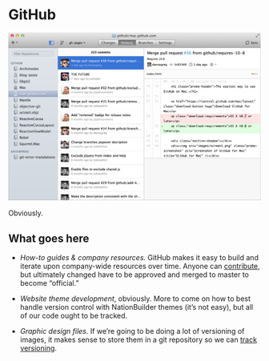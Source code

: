 # GitHub

[![GitHub for Mac Screenshot][producti]][product]

Obviously.

## What goes here

- *How-to guides & company resources.* GitHub makes it easy to build and iterate upon company-wide resources over time. Anyone can [contribute](../../CONTRIBUTING.md), but ultimately changed have to be approved and merged to master to become “official.”

- *Website theme development*, obviously. More to come on how to best handle version control with NationBuilder themes (it’s not easy), but all of our code ought to be tracked.

- *Graphic design files.* If we’re going to be doing a lot of versioning of images, it makes sense to store them in a git repository so we can [track versioning][github-for-images].

[product]: https://github.com/
[producti]: github.png
[github-for-images]: https://help.github.com/articles/rendering-and-diffing-images/